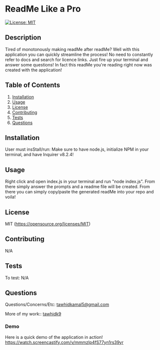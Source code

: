 # ReadMe Like a Pro
  
  [![License: MIT](https://img.shields.io/badge/License-MIT-yellow.svg)](https://opensource.org/licenses/MIT)

  ## Description
  Tired of monotonously making readMe after readMe? Well with this application you can quickly streamline the process! No need to constantly refer to docs and search for licence links. Just fire up your terminal and answer some questions! In fact this readMe you're reading right now was created with the application!

  ## Table of Contents
  1. [Installation](#installation)
  2. [Usage](#usage)
  3. [License](#license)
  4. [Contributing](#contributing)
  5. [Tests](#tests)
  6. [Questions](#questions)

  ## Installation
  User must insStall/run: Make sure to have node.js, initialize NPM in your terminal, and have Inquirer v8.2.4!

  ## Usage
  Right click and open index.js in your terminal and run "node index.js". From there simply answer the prompts and a readme file will be created. From there you can simply copy/paste the generated readMe into your repo and voila!

  ## License 
  MIT
  (https://opensource.org/licenses/MIT)

  ## Contributing
  N/A

  ## Tests
  To test: N/A

  ## Questions
  Questions/Concerns/Etc: [tawhidkamal5@gmail.com](mailto:tawhidkamal5@gmail.com)
  
  More of my work:: [tawhidk9](https://www.github.com/tawhidk9)
  
  ### Demo
  Here is a quick demo of the application in action! https://watch.screencastify.com/v/mmmzlp4fS77yn1rs39yr

